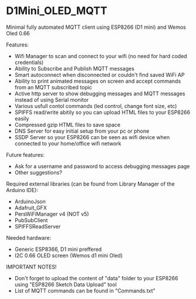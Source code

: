 # D1Mini_OLED_MQTT
Minimal fully automated MQTT client using ESP8266 (D1 mini) and Wemos Oled 0.66 

Features:
* Wifi Manager to scan and connect to your wifi (no need for hard coded credentials)
* Ability to Subscribe and Publish MQTT messages
* Smart autoconnect when disconnected or couldn't find saved WiFi AP
* Ability to print animated messages on screen and accept commands from an MQTT subscribed topic 
* Active http server to show debugging messages and MQTT messages instead of using Serial monitor
* Various usfull contol commands (led control, change font size, etc)
* SPIFFS read/write abitily so you can upload HTML files to your ESP8266 easily
* Compressed gzip HTML files to save space
* DNS Server for easy initial setup from your pc or phone
* SSDP Server so your ESP8266 can be seen as wifi device when connected to your home/office wifi network


Future features:
* Ask for a username and password to access debugging messages page
* Other suggestions? 

Required external libraries (can be found from Library Manager of the Arduino IDE):
* ArduinoJson
* Adafruit_GFX
* PersWiFiManager v4 (NOT v5)
* PubSubClient
* SPIFFSReadServer

Needed hardware:
* Generic ESP8366, D1 mini preffered
* I2C 0.66 OLED screen (Wemos d1 mini Oled)


IMPORTANT NOTES!
* Don't forget to upload the content of "data" folder to your ESP8266 using "ESP8266 Sketch Data Upload" tool
* List of MQTT commands can be found in "Commands.txt"
